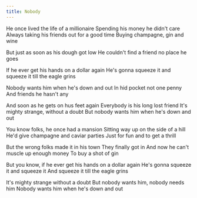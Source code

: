 ```yaml
---
title: Nobody
---
```


He once lived the life of a millionaire
Spending his  money he didn't care
Always taking his friends out for a good time
Buying champagne, gin and wine

But just as soon as his dough got low
He couldn't find a friend no place he goes

If he ever get his hands on a dollar again
He's gonna squeeze it and squeeze it till the eagle grins

Nobody wants him when he's down and out
In hid pocket not one penny
And  friends he hasn't any

And soon as he gets on hus feet again
Everybody is his long lost friend
It's mighty strange, without a doubt
But nobody wants him when he's down and out

You know folks, he once had a mansion
Sitting way up on the side of a hill
He'd give champagne and caviar parties
Just for fun and to get a thrill

But the wrong folks made it in his town
They finally got in
And now he can't muscle up enough money
To buy a shot of gin

But you know, if he ever get his hands on a dollar again
He's gonna squeeze it and squeeze it
And squeeze it till the eagle grins

It's mighty strange without a doubt
But nobody wants him, nobody needs him
Nobody wants him when he's down and out